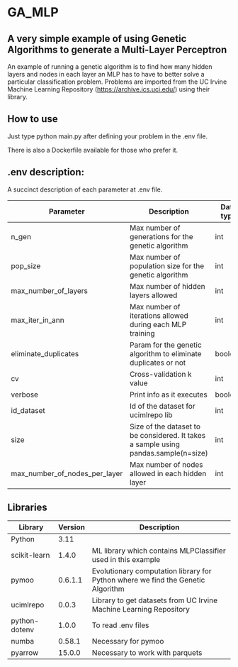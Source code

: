 # GA_MLP
## A very simple example of using Genetic Algorithms to generate a Multi-Layer Perceptron

An example of running a genetic algorithm is to find how many hidden layers and nodes in each layer an MLP has to have to better solve a particular classification problem. Problems are imported from the UC Irvine Machine Learning Repository (https://archive.ics.uci.edu/) using their library.

## How to use

Just type python main.py after defining your problem in the .env file.

There is also a Dockerfile available for those who prefer it.

## .env description:

A succinct description of each parameter at .env file.

| Parameter  | Description  | Data type
|---|---|---|
| n_gen | Max number of generations for the genetic algorithm | int |
| pop_size | Max number of population size for the genetic algorithm | int |
| max_number_of_layers | Max number of hidden layers allowed | int |
| max_iter_in_ann | Max number of iterations allowed during each MLP training | int |
| eliminate_duplicates | Param for the genetic algorithm to eliminate duplicates or not | boolean |
| cv | Cross-validation k value | int |
| verbose | Print info as it executes | boolean |
| id_dataset | Id of the dataset for ucimlrepo lib | int |
| size | Size of the dataset to be considered. It takes a sample using pandas.sample(n=size) | int 
| max_number_of_nodes_per_layer  | Max number of nodes allowed in each hidden layer | int |


## Libraries

| Library | Version | Description
|---|---|---|
| Python | 3.11 |
| scikit-learn | 1.4.0 | ML library which contains MLPClassifier used in this example |
| pymoo| 0.6.1.1 | Evolutionary computation library for Python where we find the Genetic Algorithm |
| ucimlrepo | 0.0.3 | Library to get datasets from UC Irvine Machine Learning Repository |
| python-dotenv | 1.0.0 | To read .env files |
| numba | 0.58.1 | Necessary for pymoo |
| pyarrow | 15.0.0 | Necessary to work with parquets |
